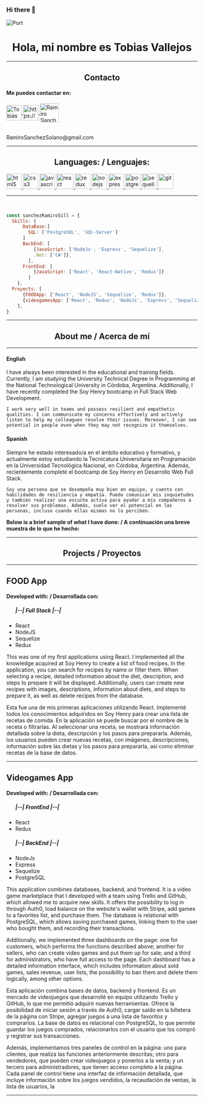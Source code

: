 ### Hi there 👋


![Port](https://p4.wallpaperbetter.com/wallpaper/733/860/1021/clouds-chill-out-landscape-mountains-wallpaper-preview.jpg)
<h1 align="center"> Hola, mi nombre es Tobias Vallejos </h1>
<hr/>
<h2 align="center"> Contacto </h2>

<h4>  Me puedes contactar en: </h4>

<div>
    <a href="https://www.linkedin.com/in/tobiasvallejos99/">
      <img align="center" src="https://www.vectorlogo.zone/logos/linkedin/linkedin-icon.svg" alt="TobiasVallejos LinkedIn Profile" height="40" width="40" />
      </a>
    <a href="https://api.whatsapp.com/send/?phone=3548504261&text&app_absent=0" target="_blank">
        <img align="center" src="https://www.vectorlogo.zone/logos/whatsapp/whatsapp-tile.svg" alt="https://wa.me               /+undefined543426106008?text=Hola%20Alejandro,%20soy%20" height="40" width="40" />
    </a>
    <a href="mailto:RamiroSanchezSolano@gmail.com">
     <img align="center" src="https://www.vectorlogo.zone/logos/gmail/gmail-icon.svg" alt="Ramiro Sanchez Gmail" height="50" width="50" />
     </a>
<div/>
<br/>
<p><label>RamiroSanchezSolano@gmail.com</label></p>
    
<hr/>
    
<h2 align="center">Languages: / Lenguajes: </h2>
<p align="left">
<a href="https://www.w3.org/html/" target="_blank"> <img src="https://upload.wikimedia.org/wikipedia/commons/thumb/3/38/HTML5_Badge.svg/600px-HTML5_Badge.svg.png" alt="html5" width="40" height="40"/> </a>
<a href="https://www.w3schools.com/css/" target="_blank"> <img src="https://cdn4.iconfinder.com/data/icons/social-media-logos-6/512/121-css3-512.png" alt="css3" width="40" height="40"/> </a>
<a href="https://developer.mozilla.org/en-US/docs/Web/JavaScript" target="_blank"> <img src="https://upload.wikimedia.org/wikipedia/commons/thumb/9/99/Unofficial_JavaScript_logo_2.svg/1024px-Unofficial_JavaScript_logo_2.svg.png" alt="javascript" width="40" height="40"/> </a> 
<a href="https://reactjs.org/" target="_blank"> <img src="https://seeklogo.com/images/R/react-logo-7B3CE81517-seeklogo.com.png" alt="react" width="45" height="40"/> </a> 
<a href="https://redux.js.org" target="_blank"> <img src="https://seeklogo.com/images/R/redux-logo-9CA6836C12-seeklogo.com.png" alt="redux" width="40" height="40"/> </a> 
<a href="https://nodejs.org" target="_blank"> <img src="https://www.vectorlogo.zone/logos/nodejs/nodejs-icon.svg" alt="nodejs" width= "40" height="40"/> </a>
<a href="https://expressjs.com" target="_blank"> <img src="https://www.vectorlogo.zone/logos/expressjs/expressjs-icon.svg" alt="express" width="40" height="40"/> </a> 
<a href="https://www.postgresql.org" target="_blank"> <img src="https://upload.wikimedia.org/wikipedia/commons/thumb/2/29/Postgresql_elephant.svg/1200px-Postgresql_elephant.svg.png" alt="postgresql" width="40" height="40"/> </a> 
<a href="https://sequelize.org" target="_blank"> <img src="https://www.vectorlogo.zone/logos/sequelizejs/sequelizejs-icon.svg" alt="sequelize" width="40" height="40"/> </a>
<a href="https://git-scm.com/" target="_blank"> <img src="https://www.vectorlogo.zone/logos/git-scm/git-scm-icon.svg" alt="git" width="40" height="40"/> </a> 

<hr/>
<br/>

```js
const sanchezRamiroSill = {
  Skills: {
      DataBase:[
        SQL: ['PostgreSQL', 'SQL-Server']
      ]
      BackEnd: [
          {JavaScript: ['NodeJs', 'Express', 'Sequelize'],
          .Net: ['C#']},
        ],
      FrontEnd: [
          {JavaScript: ['React', 'React-Native', 'Redux']}
        ]
    },
  Proyects: [
      {FOODApp: ['React', 'NodeJS', 'Sequelize', 'Redux']},
      {videogamesApp: ['React', 'Redux', 'NodeJs', 'Express', 'Sequelize', 'PostgreSQL', 'Auth0', 'Stripe', 'NodeMeiler']}
    ],
}
```

<hr/>
<h2 align="center">About me / Acerca de mí</h2>
<hr/>

<div>
  <h4>English</h4>
  <p>
    I have always been interested in the educational and training fields. Currently, I am studying the University Technical Degree in Programming at the National Technological University in Córdoba, Argentina. Additionally, I have recently completed the Soy Henry bootcamp in Full Stack Web Development.

    I work very well in teams and possess resilient and empathetic qualities. I can communicate my concerns effectively and actively listen to help my colleagues resolve their issues. Moreover, I can see potential in people even when they may not recognize it themselves.
  </p>
</div>

<div>
  <h4>Spanish</h4>
  <p>
    Siempre he estado interesado/a en el ámbito educativo y formativo, y actualmente estoy estudiando la Tecnicatura Universitaria en Programación en la Universidad Tecnológica Nacional, en Córdoba, Argentina. Además, recientemente completé el bootcamp de Soy Henry en Desarrollo Web Full Stack.

    Soy una persona que se desempeña muy bien en equipo, y cuento con habilidades de resiliencia y empatía. Puedo comunicar mis inquietudes y también realizar una escucha activa para ayudar a mis compañeros a resolver sus problemas. Además, suelo ver el potencial en las personas, incluso cuando ellas mismas no lo perciben.
  </p>
</div>

<strong> Below is a brief sample of what I have done: / A continuación una breve muestra de lo que he hecho:</strong>

<hr/>
<h2 align="center">Projects / Proyectos</h2>
<hr/>

<h2> FOOD App </h2>
<h4> Developed with: / Desarrollada con: </h4>
<ul>
  <h5>|--| Full Stack |--|</h5>
    <li>React</li>
    <li>NodeJS</li>
    <li>Sequelize</li>
    <li>Redux</li>
</ul>
<p>This was one of my first applications using React. I implemented all the knowledge acquired at Soy Henry to create a list of food recipes. In the application, you can search for recipes by name or filter them. When selecting a recipe, detailed information about the diet, description, and steps to prepare it will be displayed. Additionally, users can create new recipes with images, descriptions, information about diets, and steps to prepare it, as well as delete recipes from the database.
    </p>
<p>Esta fue una de mis primeras aplicaciones utilizando React. Implementé todos los conocimientos adquiridos en Soy Henry para crear una lista de recetas de comida. En la aplicación se puede buscar por el nombre de la receta o filtrarlas. Al seleccionar una receta, se mostrará información detallada sobre la dieta, descripción y los pasos para prepararla. Además, los usuarios pueden crear nuevas recetas, con imágenes, descripciones, información sobre las dietas y los pasos para prepararla, así como eliminar recetas de la base de datos.
    </p>

<hr/>

<h2> Videogames App </h2>

<h4> Developed with: / Desarrollada con: </h4>
<ul>
  <h5>|--| FrontEnd |--|</h5>
    <li>React</li>
    <li>Redux</li>
  <h5>|--| BackEnd |--|</h5>
    <li>NodeJs</li>
    <li>Express</li>
    <li>Sequelize</li>
    <li>PostgreSQL</li>
</ul>
    
  This application combines databases, backend, and frontend. It is a video game marketplace that I developed with a team using Trello and GitHub, which allowed me to acquire new skills. It offers the possibility to log in through Auth0, load balance on the website's wallet with Stripe, add games to a favorites list, and purchase them. The database is relational with PostgreSQL, which allows saving purchased games, linking them to the user who bought them, and recording their transactions.

  Additionally, we implemented three dashboards on the page: one for customers, which performs the functions described above; another for sellers, who can create video games and put them up for sale; and a third for administrators, who have full access to the page. Each dashboard has a detailed information interface, which includes information about sold games, sales revenue, user lists, the possibility to ban them and delete them logically, among other options.

 <!-- <a href="">here</a> -->
    
  Esta aplicación combina bases de datos, backend y frontend. Es un mercado de videojuegos que desarrollé en equipo utilizando Trello y GitHub, lo que me permitió adquirir nuevas herramientas. Ofrece la posibilidad de iniciar sesión a través de Auth0, cargar saldo en la billetera de la página con Stripe, agregar juegos a una lista de favoritos y comprarlos. La base de datos es relacional con PostgreSQL, lo que permite guardar los juegos comprados, relacionarlos con el usuario que los compró y registrar sus transacciones.

  Además, implementamos tres paneles de control en la página: uno para clientes, que realiza las funciones anteriormente descritas; otro para vendedores, que pueden crear videojuegos y ponerlos a la venta; y un tercero para administradores, que tienen acceso completo a la página. Cada panel de control tiene una interfaz de información detallada, que incluye información sobre los juegos vendidos, la recaudación de ventas, la lista de usuarios, la
   <!-- <a href="">aquí</a> -->


<hr/>
